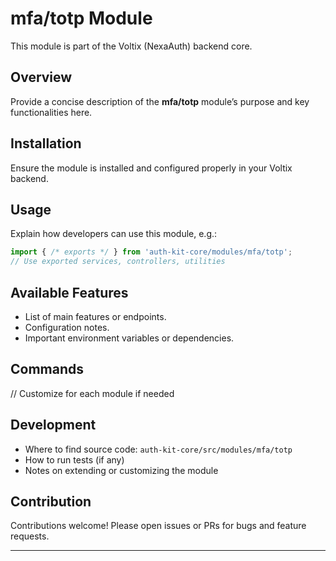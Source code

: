# mfa/totp Module

This module is part of the Voltix (NexaAuth) backend core.

## Overview

Provide a concise description of the **mfa/totp** module’s purpose and key functionalities here.

## Installation

Ensure the module is installed and configured properly in your Voltix backend.

## Usage

Explain how developers can use this module, e.g.:

```ts
import { /* exports */ } from 'auth-kit-core/modules/mfa/totp';
// Use exported services, controllers, utilities
```

## Available Features

- List of main features or endpoints.
- Configuration notes.
- Important environment variables or dependencies.

## Commands

// Customize for each module if needed

## Development

- Where to find source code: `auth-kit-core/src/modules/mfa/totp`
- How to run tests (if any)
- Notes on extending or customizing the module

## Contribution

Contributions welcome! Please open issues or PRs for bugs and feature requests.

---
